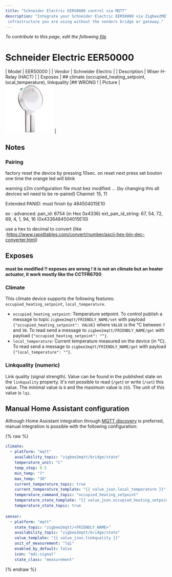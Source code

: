 ```yaml
---
title: "Schneider Electric EER50000 control via MQTT"
description: "Integrate your Schneider Electric EER50000 via Zigbee2MQTT with whatever smart home
 infrastructure you are using without the vendors bridge or gateway."
---
```


*To contribute to this page, edit the following
[file](https://github.com/Koenkk/zigbee2mqtt.io/blob/master/docs/devices/EER50000.md)*

# Schneider Electric EER50000

| Model | EER50000  |
| Vendor  | Schneider Electric  |
| Description | Wiser H-Relay (HACT) |
| Exposes | ## climate (occupied_heating_setpoint, local_temperature), linkquality |## WRONG !
| Picture | ![Schneider Electric EER50000](../images/devices/EER50000.jpg) |

## Notes


### Pairing
factory reset the device by pressing 10sec. on reset
next press set bouton one time the orange led will blink

warning z2m configuration file must bez modified ... (by changing this all devices wil need to be re-paired)
Channel: 15, 11 

Extended PANID: must finish by  484504015E10

ex : 
advanced:
  pan_id: 6754 (in Hex 0x4336)
  ext_pan_id_string: 67, 54, 72, 69, 4, 1, 94, 16 (0x4336484504015E10)
  
use a hex to decimal to convert (like :https://www.rapidtables.com/convert/number/ascii-hex-bin-dec-converter.html)

## Exposes

#### must be modified !! exposes are wrong ! it is not an climate but an heater actuator, it work mostly like the CCTFR6700

### Climate 
This climate device supports the following features: `occupied_heating_setpoint`, `local_temperature`.
- `occupied_heating_setpoint`: Temperature setpoint. To control publish a message to topic `zigbee2mqtt/FRIENDLY_NAME/set` with payload `{"occupied_heating_setpoint": VALUE}` where `VALUE` is the °C between `7` and `30`. To read send a message to `zigbee2mqtt/FRIENDLY_NAME/get` with payload `{"occupied_heating_setpoint": ""}`.
- `local_temperature`: Current temperature measured on the device (in °C). To read send a message to `zigbee2mqtt/FRIENDLY_NAME/get` with payload `{"local_temperature": ""}`.

### Linkquality (numeric)
Link quality (signal strength).
Value can be found in the published state on the `linkquality` property.
It's not possible to read (`/get`) or write (`/set`) this value.
The minimal value is `0` and the maximum value is `255`.
The unit of this value is `lqi`.

## Manual Home Assistant configuration
Although Home Assistant integration through [MQTT discovery](../integration/home_assistant) is preferred,
manual integration is possible with the following configuration:


{% raw %}
```yaml
climate:
  - platform: "mqtt"
    availability_topic: "zigbee2mqtt/bridge/state"
    temperature_unit: "C"
    temp_step: 0.5
    min_temp: "7"
    max_temp: "30"
    current_temperature_topic: true
    current_temperature_template: "{{ value_json.local_temperature }}"
    temperature_command_topic: "occupied_heating_setpoint"
    temperature_state_template: "{{ value_json.occupied_heating_setpoint }}"
    temperature_state_topic: true

sensor:
  - platform: "mqtt"
    state_topic: "zigbee2mqtt/<FRIENDLY_NAME>"
    availability_topic: "zigbee2mqtt/bridge/state"
    value_template: "{{ value_json.linkquality }}"
    unit_of_measurement: "lqi"
    enabled_by_default: false
    icon: "mdi:signal"
    state_class: "measurement"
```
{% endraw %}


